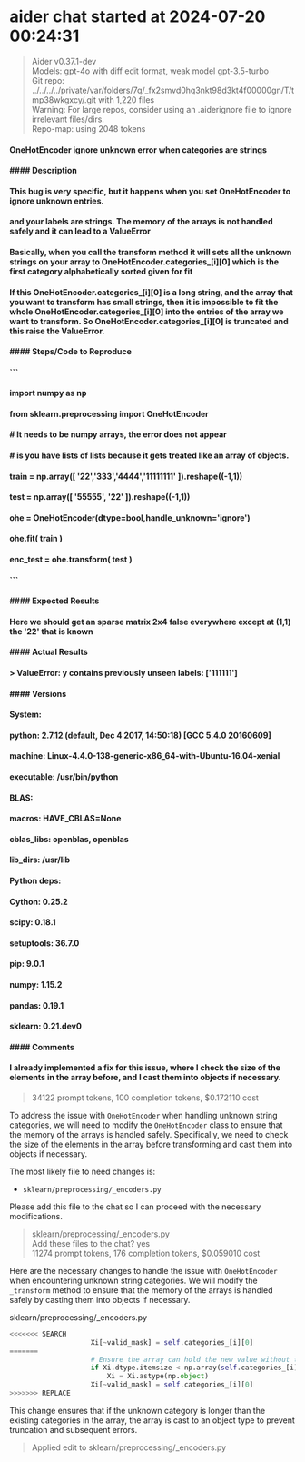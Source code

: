 
# aider chat started at 2024-07-20 00:24:31

> Aider v0.37.1-dev  
> Models: gpt-4o with diff edit format, weak model gpt-3.5-turbo  
> Git repo: ../../../../private/var/folders/7q/_fx2smvd0hq3nkt98d3kt4f00000gn/T/tmp38wkgxcy/.git with 1,220 files  
> Warning: For large repos, consider using an .aiderignore file to ignore irrelevant files/dirs.  
> Repo-map: using 2048 tokens  

#### OneHotEncoder ignore unknown error when categories are strings   
#### #### Description  
####   
#### This bug is very specific, but it happens when you set OneHotEncoder to ignore unknown entries.  
#### and your labels are strings. The memory of the arrays is not handled safely and it can lead to a ValueError  
####   
#### Basically, when you call the transform method it will sets all the unknown strings on your array to OneHotEncoder.categories_[i][0] which is the first category alphabetically sorted given for fit  
#### If this OneHotEncoder.categories_[i][0] is a long string, and the array that you want to transform has small strings, then it is impossible to fit the whole  OneHotEncoder.categories_[i][0] into the entries of the array we want to transform. So  OneHotEncoder.categories_[i][0]  is truncated and this raise the ValueError.  
####   
####   
####   
#### #### Steps/Code to Reproduce  
#### ```  
####   
#### import numpy as np  
#### from sklearn.preprocessing import OneHotEncoder  
####   
####   
#### # It needs to be numpy arrays, the error does not appear   
#### # is you have lists of lists because it gets treated like an array of objects.  
#### train  = np.array([ '22','333','4444','11111111' ]).reshape((-1,1))  
#### test   = np.array([ '55555',  '22' ]).reshape((-1,1))  
####   
#### ohe = OneHotEncoder(dtype=bool,handle_unknown='ignore')  
####   
#### ohe.fit( train )  
#### enc_test = ohe.transform( test )  
####   
#### ```  
####   
####   
#### #### Expected Results  
#### Here we should get an sparse matrix 2x4 false everywhere except at (1,1) the '22' that is known  
####   
#### #### Actual Results  
####   
#### > ValueError: y contains previously unseen labels: ['111111']  
####   
####   
#### #### Versions  
#### System:  
####     python: 2.7.12 (default, Dec  4 2017, 14:50:18)  [GCC 5.4.0 20160609]  
####    machine: Linux-4.4.0-138-generic-x86_64-with-Ubuntu-16.04-xenial  
#### executable: /usr/bin/python  
####   
#### BLAS:  
####     macros: HAVE_CBLAS=None  
#### cblas_libs: openblas, openblas  
####   lib_dirs: /usr/lib  
####   
#### Python deps:  
####     Cython: 0.25.2  
####      scipy: 0.18.1  
#### setuptools: 36.7.0  
####        pip: 9.0.1  
####      numpy: 1.15.2  
####     pandas: 0.19.1  
####    sklearn: 0.21.dev0  
####   
####   
####   
#### #### Comments  
####   
#### I already implemented a fix for this issue, where I check the size of the elements in the array before, and I cast them into objects if necessary.  
> 34122 prompt tokens, 100 completion tokens, $0.172110 cost  

To address the issue with `OneHotEncoder` when handling unknown string categories, we will need to modify the `OneHotEncoder` class to ensure that the memory of the arrays is handled safely. Specifically, we need to check the size of the elements in the array before transforming and cast them into objects if necessary.

The most likely file to need changes is:
- `sklearn/preprocessing/_encoders.py`

Please add this file to the chat so I can proceed with the necessary modifications.

> sklearn/preprocessing/_encoders.py  
> Add these files to the chat? yes  
> 11274 prompt tokens, 176 completion tokens, $0.059010 cost  

Here are the necessary changes to handle the issue with `OneHotEncoder` when encountering unknown string categories. We will modify the `_transform` method to ensure that the memory of the arrays is handled safely by casting them into objects if necessary.

sklearn/preprocessing/_encoders.py
```python
<<<<<<< SEARCH
                    Xi[~valid_mask] = self.categories_[i][0]
=======
                    # Ensure the array can hold the new value without truncation
                    if Xi.dtype.itemsize < np.array(self.categories_[i][0]).dtype.itemsize:
                        Xi = Xi.astype(np.object)
                    Xi[~valid_mask] = self.categories_[i][0]
>>>>>>> REPLACE
```

This change ensures that if the unknown category is longer than the existing categories in the array, the array is cast to an object type to prevent truncation and subsequent errors.

> Applied edit to sklearn/preprocessing/_encoders.py  
